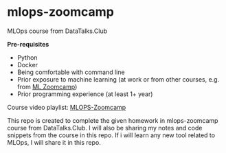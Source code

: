 # mlops-zoomcamp
MLOps course from DataTalks.Club

**Pre-requisites**
* Python
* Docker
* Being comfortable with command line
* Prior exposure to machine learning (at work or from other courses, e.g. from [ML Zoomcamp](https://github.com/alexeygrigorev/mlbookcamp-code/tree/master/course-zoomcamp))
* Prior programming experience (at least 1+ year)

Course video playlist: [MLOPS-Zoomcamp](https://www.youtube.com/playlist?list=PL3MmuxUbc_hIUISrluw_A7wDSmfOhErJK)

This repo is created to complete the given homework in mlops-zoomcamp course from DataTalks.Club.
I will also be sharing my notes and code snippets from the course in this repo. If i will learn any new tool related to MLOps, I will share it in this repo.
